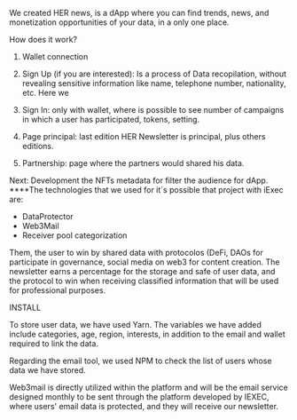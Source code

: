 We created HER news, is a dApp where you can find trends, news, and monetization opportunities of your data, in a only one place.

How does it work?

1. Wallet connection

1. Sign Up (if you are interested): Is a process of Data recopilation, without revealing sensitive information like name, telephone number, nationality, etc. Here we 
2. Sign In: only with wallet, where is possible to see number of campaigns in which a user has participated, tokens, setting.
3. Page principal: last edition HER Newsletter is principal, plus others editions.
4. Partnership: page where the partners would shared his data.

Next: Development the NFTs metadata for filter the audience for dApp.
****The technologies that we used for it´s possible that project with iExec are: 

- DataProtector
- Web3Mail
- Receiver pool categorization

Them, the user to win by shared data with protocolos (DeFi, DAOs for participate in governance, social media on web3 for content creation. The newsletter earns a percentage for the storage and safe of user data, and the protocol to win when receiving classified information that will be used for professional purposes.

INSTALL

To store user data, we have used Yarn. The variables we have added include categories, age, region, interests, in addition to the email and wallet required to link the data.

Regarding the email tool, we used NPM to check the list of users whose data we have stored.

Web3mail is directly utilized within the platform and will be the email service designed monthly to be sent through the platform developed by IEXEC, where users' email data is protected, and they will receive our newsletter.
